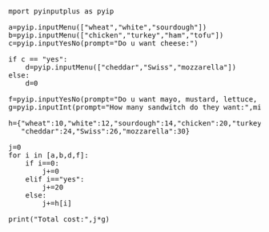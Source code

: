 <pre>

mport pyinputplus as pyip

a=pyip.inputMenu(["wheat","white","sourdough"])
b=pyip.inputMenu(["chicken","turkey","ham","tofu"])
c=pyip.inputYesNo(prompt="Do u want cheese:")

if c == "yes":
    d=pyip.inputMenu(["cheddar","Swiss","mozzarella"])
else:
    d=0

f=pyip.inputYesNo(prompt="Do u want mayo, mustard, lettuce, or tomato:")
g=pyip.inputInt(prompt="How many sandwitch do they want:",min=1)

h={"wheat":10,"white":12,"sourdough":14,"chicken":20,"turkey":22,"ham":18,"tofu":24,
   "cheddar":24,"Swiss":26,"mozzarella":30}

j=0
for i in [a,b,d,f]:
    if i==0:
        j+=0
    elif i=="yes":
        j+=20
    else:
        j+=h[i]

print("Total cost:",j*g)

</pre>